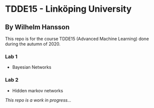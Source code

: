 # TDDE15 - Linköping University
## By Wilhelm Hansson

This repo is for the course TDDE15 (Advanced Machine Learning) done during the autumn of 2020.

### Lab 1

- Bayesian Networks

### Lab 2

- Hidden markov networks

*This repo is a work in progress...*

